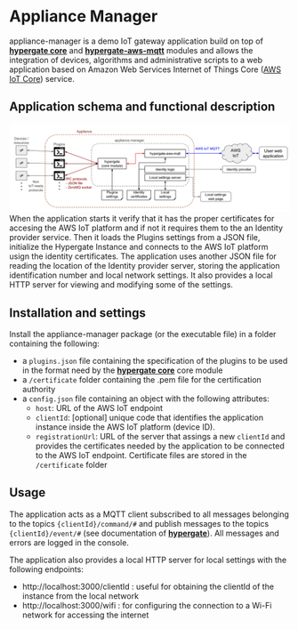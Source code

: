 # Appliance Manager
appliance-manager is a demo IoT gateway application build on top of [__hypergate core__](../hypergate/README.md) and 
[__hypergate-aws-mqtt__](../hypergate-aws-mqtt/README.md) modules and allows the integration of devices, algorithms 
and administrative scripts to a web application based on Amazon Web Services Internet of Things Core ([AWS IoT Core](https://aws.amazon.com/iot-core/)) service. 

## Application schema and functional description
![Appliance Manager Schema](appliance-manager-schema.png)
When the application starts it verify that it has the proper certificates for accesing the AWS IoT platform and if not it requires them to the an
Identity provider service. Then it loads the Plugins settings from a JSON file, initialize the Hypergate Instance and connects to the AWS IoT
platform usign the identity certificates. The application uses another JSON file for reading the location of the Identity provider server, storing 
the application identification number and local network settings. It also provides a local HTTP server for viewing and modifying some of the settings. 

## Installation and settings
Install the appliance-manager package (or the executable file) in a folder containing the following: 
* a `plugins.json` file containing the specification of the plugins to be used in the format 
need by the [__hypergate core__](../hypergate/README.md) core module
* a `/certificate` folder containing the .pem file for the certification authority
* a `config.json` file containing an object with the following attributes: 
  * `host`: URL of the AWS IoT endpoint
  * `clientId`: [optional] unique code that identifies the application instance inside the AWS IoT platform (device ID). 
  * `registrationUrl`: URL of the server that assings a new `clientId` and provides the 
  certificates needed by the application to be connected to the AWS IoT endpoint. Certificate
  files are stored in the `/certificate` folder

## Usage
The application acts as a MQTT client subscribed to all messages belonging to the topics 
`{clientId}/command/#` and publish messages to the topics `{clientId}/event/#` (see documentation of  [__hypergate__](../hypergate/README.md)). All messages and errors are logged in the console.

The application also provides a local HTTP server for local settings with the following endpoints:
* http://localhost:3000/clientId : useful for obtaining the clientId of the instance from the 
local network
* http://localhost:3000/wifi : for configuring the connection to a Wi-Fi
network for accessing the internet